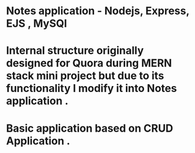 # Notes application - Nodejs, Express, EJS , MySQl 
# Internal structure originally designed for Quora during MERN stack mini project but due to its functionality I modify it into Notes application .
# Basic application based on CRUD Application .